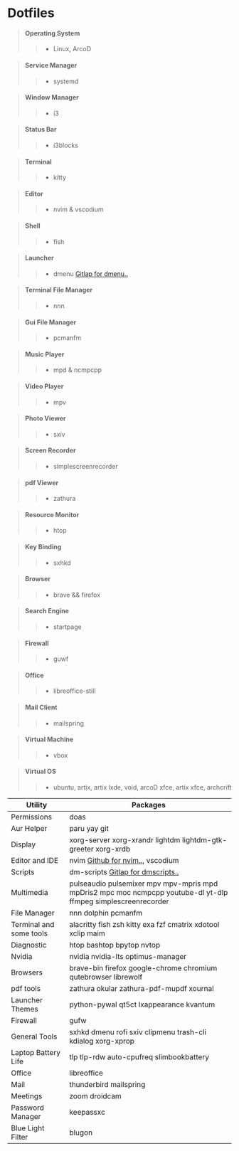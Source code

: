 # Dotfiles  

> #### Operating System 
> > * Linux, ArcoD 

> #### Service Manager 
> > * systemd

> #### Window Manager 
> > * i3  

> #### Status Bar 
>  > * i3blocks 

> #### Terminal 
>  > * kitty

> #### Editor 
>  > * nvim & vscodium

> #### Shell 
>  > * fish 

> #### Launcher 
>  > * dmenu [Gitlap for dmenu..](https://gitlab.com/dwt1/dmenu-distrotube)

> #### Terminal File Manager 
>  > * nnn  

> #### Gui File Manager 
>  > * pcmanfm

> #### Music Player 
>  > * mpd & ncmpcpp

> #### Video Player 
>  > * mpv 

> #### Photo Viewer 
>  > * sxiv

> #### Screen Recorder 
>  > * simplescreenrecorder 

> #### pdf Viewer 
>  > * zathura

> #### Resource Monitor
> > * htop

> #### Key Binding 
> > * sxhkd 

> #### Browser 
> > * brave && firefox

> #### Search Engine 
> > * startpage 

> #### Firewall 
> > * guwf 

> #### Office 
> > * libreoffice-still

> #### Mail Client 
> > * mailspring

> #### Virtual Machine 
> > * vbox

> #### Virtual OS 
> > * ubuntu, artix, artix lxde, void, arcoD xfce, artix xfce, archcrift


| Utility  | Packages            |
| -----     | --------------- |
| Permissions  | doas |
| Aur Helper  | paru yay git |
| Display |  xorg-server xorg-xrandr lightdm lightdm-gtk-greeter xorg-xrdb |
| Editor and IDE | nvim [Github for nvim..](https://github.com/AstroNvim/AstroNvim), vscodium| 
| Scripts | dm-scripts [Gitlap for dmscripts..](https://gitlab.com/dwt1/dmscripts)|
| Multimedia | pulseaudio pulsemixer mpv mpv-mpris mpd mpDris2 mpc moc ncmpcpp youtube-dl yt-dlp ffmpeg simplescreenrecorder | 
| File Manager | nnn dolphin pcmanfm | 
| Terminal and some tools | alacritty fish zsh kitty exa fzf cmatrix xdotool xclip maim |
| Diagnostic | htop bashtop bpytop nvtop | 
| Nvidia | nvidia nvidia-lts optimus-manager | 
| Browsers | brave-bin firefox google-chrome chromium qutebrowser librewolf | 
| pdf tools | zathura okular zathura-pdf-mupdf xournal | 
| Launcher Themes | python-pywal qt5ct lxappearance kvantum | 
| Firewall | gufw | 
| General Tools | sxhkd dmenu rofi sxiv clipmenu trash-cli kdialog xorg-xprop | 
| Laptop Battery Life | tlp tlp-rdw auto-cpufreq slimbookbattery | 
| Office | libreoffice | 
| Mail | thunderbird mailspring | 
| Meetings | zoom droidcam |
| Password Manager | keepassxc | 
| Blue Light Filter | blugon | 
